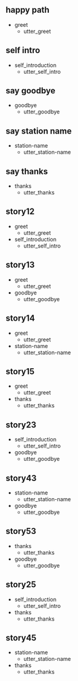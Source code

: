 ## happy path               <!-- name of the story - just for debugging -->
* greet
  - utter_greet

## self intro              <!-- this is already the start of the next story -->
* self_introduction
  - utter_self_intro

## say goodbye
* goodbye
  - utter_goodbye

## say station name
* station-name
  - utter_station-name

## say thanks
* thanks
  - utter_thanks

## story12
* greet
  - utter_greet
* self_introduction
  - utter_self_intro

## story13
* greet
  - utter_greet
* goodbye
  - utter_goodbye

## story14
* greet
  - utter_greet
* station-name
  - utter_station-name

## story15
* greet
  - utter_greet
* thanks
  - utter_thanks


## story23
* self_introduction
  - utter_self_intro
* goodbye
  - utter_goodbye

## story43
* station-name
  - utter_station-name
* goodbye
  - utter_goodbye

## story53
* thanks
  - utter_thanks
* goodbye
  - utter_goodbye


## story25
* self_introduction
  - utter_self_intro
* thanks
  - utter_thanks
  
## story45
* station-name
  - utter_station-name
* thanks
  - utter_thanks